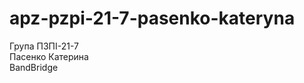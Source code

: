 # apz-pzpi-21-7-pasenko-kateryna

Група ПЗПІ-21-7                                                                                                                                                                                                             
Пасенко Катерина                                                                                                                                                                                                            
BandBridge                                                                                                                                                                                                            
